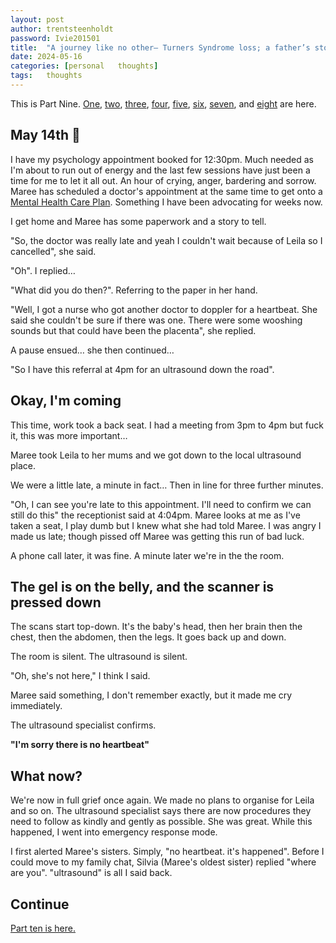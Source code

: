 ```yaml
---
layout: post
author: trentsteenholdt
password: Ivie201501
title:  "A journey like no other– Turners Syndrome loss; a father’s story #9"
date: 2024-05-16
categories: [personal   thoughts]
tags:   thoughts
---
```


This is Part Nine. [One](/2024/05/16/a-journey-like-no-other-turner-syndrome-loss-a-fathers-story-1/), [two](/2024/05/16/a-journey-like-no-other-turner-syndrome-loss-a-fathers-story-2/), [three](/2024/05/16/a-journey-like-no-other-turner-syndrome-loss-a-fathers-story-3/), [four](/2024/05/16/a-journey-like-no-other-turner-syndrome-loss-a-fathers-story-4/), [five](/2024/05/16/a-journey-like-no-other-turner-syndrome-loss-a-fathers-story-5/), [six](/2024/05/16/a-journey-like-no-other-turner-syndrome-loss-a-fathers-story-6/), [seven](/2024/05/16/a-journey-like-no-other-turner-syndrome-loss-a-fathers-story-7/), and [eight](/2024/05/16/a-journey-like-no-other-turner-syndrome-loss-a-fathers-story-8/) are here.

## May 14th 💓

I have my psychology appointment booked for 12:30pm. Much needed as I'm about to run out of energy and the last few sessions have just been a time for me to let it all out. An hour of crying, anger, bardering and sorrow. Maree has scheduled a doctor's appointment at the same time to get onto a [Mental Health Care Plan](https://www.servicesaustralia.gov.au/mental-health-care-and-medicare?context=60092). Something I have been advocating for weeks now.

I get home and Maree has some paperwork and a story to tell.

"So, the doctor was really late and yeah I couldn't wait because of Leila so I cancelled", she said.

"Oh". I replied…

"What did you do then?". Referring to the paper in her hand.

"Well, I got a nurse who got another doctor to doppler for a heartbeat. She said she couldn't be sure if there was one. There were some wooshing sounds but that could have been the placenta", she replied.

A pause ensued… she then continued…

"So I have this referral at 4pm for an ultrasound down the road".

## Okay, I'm coming

This time, work took a back seat. I had a meeting from 3pm to 4pm but fuck it, this was more important…

Maree took Leila to her mums and we got down to the local ultrasound place.

We were a little late, a minute in fact… Then in line for three further minutes.

"Oh, I can see you're late to this appointment. I'll need to confirm we can still do this" the receptionist said at 4:04pm. Maree looks at me as I've taken a seat, I play dumb but I knew what she had told Maree. I was angry I made us late; though pissed off Maree was getting this run of bad luck.

A phone call later, it was fine. A minute later we're in the the room.

## The gel is on the belly, and the scanner is pressed down

The scans start top-down. It's the baby's head, then her brain then the chest, then the abdomen, then the legs. It goes back up and down.

The room is silent. The ultrasound is silent.

"Oh, she's not here," I think I said.

Maree said something, I don't remember exactly, but it made me cry immediately.

The ultrasound specialist confirms.

**"I'm sorry there is no heartbeat"**

## What now?

We're now in full grief once again. We made no plans to organise for Leila and so on. The ultrasound specialist says there are now procedures they need to follow as kindly and gently as possible. She was great. While this happened, I went into emergency response mode.

I first alerted Maree's sisters. Simply, "no heartbeat. it's happened". Before I could move to my family chat, Silvia (Maree's oldest sister) replied "where are you". "ultrasound" is all I said back.

## Continue

[Part ten is here.](/2024/05/16/a-journey-like-no-other-turner-syndrome-loss-a-fathers-story-10/)
